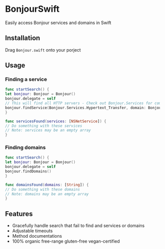 # BonjourSwift

Easily access Bonjour services and domains in Swift

## Installation

Drag `Bonjour.swift` onto your porject

## Usage

### Finding a service

```swift
func startSearch() {
let bonjour: Bonjour = Bonjour()
bonjour.delegate = self
// This will find all HTTP servers - Check out Bonjour.Services for common services
bonjour.findService(Bonjour.Services.Hypertext_Transfer, domain: Bonjour.LocalDomain)
}

func servicesFound(services: [NSNetService]) {
// Do something with these services
// Note: services may be an empty array
}
```

### Finding domains

```swift
func startSearch() {
let bonjour: Bonjour = Bonjour()
bonjour.delegate = self
bonjour.findDomains()
}

func domainsFound(domains: [String]) {
// Do something with these domains
// Note: domains may be an empty array
}
```

## Features

- Gracefully handle search that fail to find and services or domains
- Adjustable timeouts
- Method documentations
- 100% organic free-range gluten-free vegan-certified